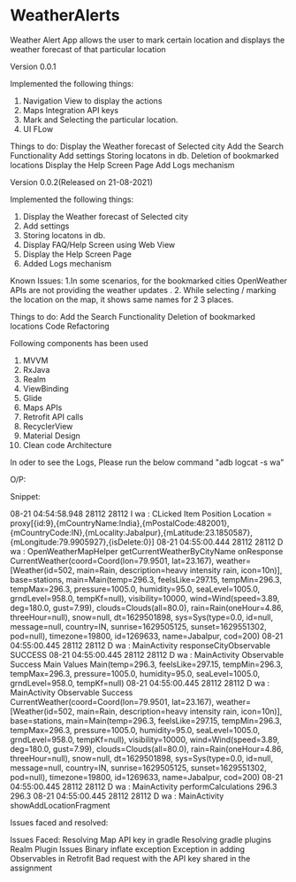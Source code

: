 # WeatherAlerts
 Weather Alert App allows the user to mark certain location and displays the  weather forecast of that particular location

Version 0.0.1

Implemented the following things:
1. Navigation View to display the actions
2. Maps Integration API keys
3. Mark and Selecting the particular location.
4. UI FLow


Things to do:
Display the Weather forecast of Selected city
Add the Search Functionality
Add settings
Storing locatons in db.
Deletion of bookmarked locations
Display the Help Screen Page
Add Logs mechanism

Version 0.0.2(Released on 21-08-2021)

Implemented the following things:
1. Display the Weather forecast of Selected city
2. Add settings
3. Storing locatons in db.
4. Display FAQ/Help Screen using Web View
5. Display the Help Screen Page
6. Added Logs mechanism

Known Issues: 
1.In some scenarios, for the bookmarked cities OpenWeather APIs are not providing the weather updates .
2. While selecting / marking the location on the map, it shows same names for 2 3 places.
 

Things to do:
Add the Search Functionality
Deletion of bookmarked locations
Code Refactoring 

Following components has been used 
1. MVVM
2. RxJava
3. Realm 
4. ViewBinding
5. Glide
6. Maps APIs
7. Retrofit API calls
8. RecyclerView
9. Material Design
10. Clean code Architecture




In oder to see the Logs,
Please run the below command
"adb logcat -s wa"


O/P:

Snippet:

08-21 04:54:58.948 28112 28112 I wa      :   CLicked Item Position Location = proxy[{id:9},{mCountryName:India},{mPostalCode:482001},{mCountryCode:IN},{mLocality:Jabalpur},{mLatitude:23.1850587},{mLongitude:79.9905927},{isDelete:0}]
08-21 04:55:00.444 28112 28112 D wa      : OpenWeatherMapHelper getCurrentWeatherByCityName onResponse CurrentWeather(coord=Coord(lon=79.9501, lat=23.167), weather=[Weather(id=502, main=Rain, description=heavy intensity rain, icon=10n)], base=stations, main=Main(temp=296.3, feelsLike=297.15, tempMin=296.3, tempMax=296.3, pressure=1005.0, humidity=95.0, seaLevel=1005.0, grndLevel=958.0, tempKf=null), visibility=10000, wind=Wind(speed=3.89, deg=180.0, gust=7.99), clouds=Clouds(all=80.0), rain=Rain(oneHour=4.86, threeHour=null), snow=null, dt=1629501898, sys=Sys(type=0.0, id=null, message=null, country=IN, sunrise=1629505125, sunset=1629551302, pod=null), timezone=19800, id=1269633, name=Jabalpur, cod=200)
08-21 04:55:00.445 28112 28112 D wa      : MainActivity responseCityObservable SUCCESS
08-21 04:55:00.445 28112 28112 D wa      : MainActivity Observable Success  Main Values Main(temp=296.3, feelsLike=297.15, tempMin=296.3, tempMax=296.3, pressure=1005.0, humidity=95.0, seaLevel=1005.0, grndLevel=958.0, tempKf=null)
08-21 04:55:00.445 28112 28112 D wa      : MainActivity Observable Success  CurrentWeather(coord=Coord(lon=79.9501, lat=23.167), weather=[Weather(id=502, main=Rain, description=heavy intensity rain, icon=10n)], base=stations, main=Main(temp=296.3, feelsLike=297.15, tempMin=296.3, tempMax=296.3, pressure=1005.0, humidity=95.0, seaLevel=1005.0, grndLevel=958.0, tempKf=null), visibility=10000, wind=Wind(speed=3.89, deg=180.0, gust=7.99), clouds=Clouds(all=80.0), rain=Rain(oneHour=4.86, threeHour=null), snow=null, dt=1629501898, sys=Sys(type=0.0, id=null, message=null, country=IN, sunrise=1629505125, sunset=1629551302, pod=null), timezone=19800, id=1269633, name=Jabalpur, cod=200)
08-21 04:55:00.445 28112 28112 D wa      : MainActivity  performCalculations 296.3 296.3
08-21 04:55:00.445 28112 28112 D wa      : MainActivity showAddLocationFragment

Issues faced and resolved:

Issues Faced:
Resolving Map API key in gradle
Resolving gradle plugins
Realm Plugin Issues
Binary inflate exception
Exception in adding Observables in Retrofit
Bad request with the API key shared in the assignment












